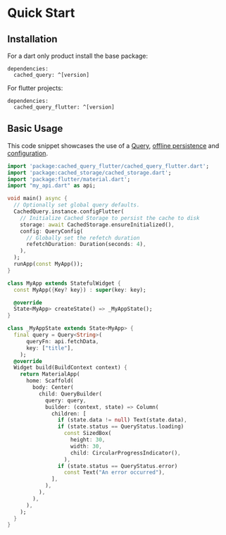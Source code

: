 # Quick Start

## Installation

For a dart only product install the base package:

```
dependencies:
  cached_query: ^[version]
```

For flutter projects:

```
dependencies:
  cached_query_flutter: ^[version]
```

## Basic Usage

This code snippet showcases the use of a [Query](/docs/guides/query), [offline persistence](/docs/flutter-additions) and [configuration](/docs/guides/configuration).

```dart
import 'package:cached_query_flutter/cached_query_flutter.dart';
import 'package:cached_storage/cached_storage.dart';
import 'package:flutter/material.dart';
import "my_api.dart" as api;

void main() async {
  // Optionally set global query defaults.
  CachedQuery.instance.configFlutter(
    // Initialize Cached Storage to persist the cache to disk
    storage: await CachedStorage.ensureInitialized(),
    config: QueryConfig(
      // Globally set the refetch duration
      refetchDuration: Duration(seconds: 4),
    ),
  );
  runApp(const MyApp());
}

class MyApp extends StatefulWidget {
  const MyApp({Key? key}) : super(key: key);

  @override
  State<MyApp> createState() => _MyAppState();
}

class _MyAppState extends State<MyApp> {
  final query = Query<String>(
      queryFn: api.fetchData,
      key: ["title"],
    );
  @override
  Widget build(BuildContext context) {
    return MaterialApp(
      home: Scaffold(
        body: Center(
          child: QueryBuilder(
            query: query,
            builder: (context, state) => Column(
              children: [
                if (state.data != null) Text(state.data),
                if (state.status == QueryStatus.loading)
                  const SizedBox(
                    height: 30,
                    width: 30,
                    child: CircularProgressIndicator(),
                  ),
                if (state.status == QueryStatus.error)
                  const Text("An error occurred"),
              ],
            ),
          ),
        ),
      ),
    );
  }
}
```
